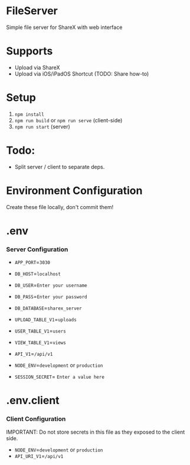 # FileServer
Simple file server for ShareX with web interface

# Supports
* Upload via ShareX
* Upload via iOS/iPadOS Shortcut (TODO: Share how-to)

# Setup
1) `npm install`
2) `npm run build` or `npm run serve` (client-side)
3) `npm run start` (server)

# Todo:
* Split server / client to separate deps.

# Environment Configuration
Create these file locally, don't commit them!

# .env
### Server Configuration
* `APP_PORT`=`3030`

* `DB_HOST`=`localhost`
* `DB_USER`=`Enter your username`
* `DB_PASS`=`Enter your password`
* `DB_DATABASE`=`sharex_server`

* `UPLOAD_TABLE_V1`=`uploads`
* `USER_TABLE_V1`=`users`
* `VIEW_TABLE_V1`=`views`

* `API_V1`=`/api/v1`
* `NODE_ENV`=`development` or `production`

* `SESSION_SECRET`= `Enter a value here`

# .env.client
### Client Configuration
IMPORTANT: Do not store secrets in this file as they exposed to the client side.
* `NODE_ENV`=`development` or `production`
* `API_URI_V1`=`/api/v1`

